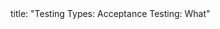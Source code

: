 <frontmatter>
title: "Testing Types: Acceptance Testing: What"
</frontmatter>

<include src="navbar.md" boilerplate />

<include src="unit-inPage-asFlat.md" boilerplate />